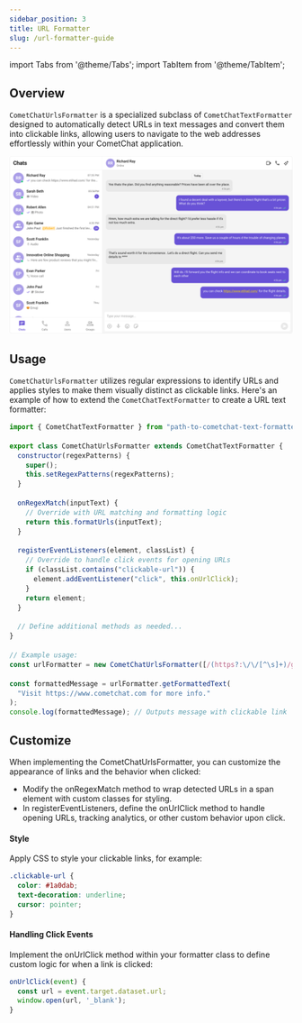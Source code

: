 ```yaml
---
sidebar_position: 3
title: URL Formatter
slug: /url-formatter-guide
---
```


import Tabs from '@theme/Tabs';
import TabItem from '@theme/TabItem';

## Overview

`CometChatUrlsFormatter` is a specialized subclass of `CometChatTextFormatter` designed to automatically detect URLs in text messages and convert them into clickable links, allowing users to navigate to the web addresses effortlessly within your CometChat application.

![](../assets/url_formatter_web_screens.png)

## Usage

`CometChatUrlsFormatter` utilizes regular expressions to identify URLs and applies styles to make them visually distinct as clickable links. Here's an example of how to extend the `CometChatTextFormatter` to create a URL text formatter:

<Tabs>
<TabItem value="urltextformatter" label="TypeScript">

```javascript
import { CometChatTextFormatter } from "path-to-cometchat-text-formatter";

export class CometChatUrlsFormatter extends CometChatTextFormatter {
  constructor(regexPatterns) {
    super();
    this.setRegexPatterns(regexPatterns);
  }

  onRegexMatch(inputText) {
    // Override with URL matching and formatting logic
    return this.formatUrls(inputText);
  }

  registerEventListeners(element, classList) {
    // Override to handle click events for opening URLs
    if (classList.contains("clickable-url")) {
      element.addEventListener("click", this.onUrlClick);
    }
    return element;
  }

  // Define additional methods as needed...
}

// Example usage:
const urlFormatter = new CometChatUrlsFormatter([/(https?:\/\/[^\s]+)/g]);

const formattedMessage = urlFormatter.getFormattedText(
  "Visit https://www.cometchat.com for more info."
);
console.log(formattedMessage); // Outputs message with clickable link
```

</TabItem>
</Tabs>

## Customize

When implementing the CometChatUrlsFormatter, you can customize the appearance of links and the behavior when clicked:

- Modify the onRegexMatch method to wrap detected URLs in a span element with custom classes for styling.
- In registerEventListeners, define the onUrlClick method to handle opening URLs, tracking analytics, or other custom behavior upon click.

#### Style

Apply CSS to style your clickable links, for example:

```css
.clickable-url {
  color: #1a0dab;
  text-decoration: underline;
  cursor: pointer;
}
```

#### Handling Click Events

Implement the onUrlClick method within your formatter class to define custom logic for when a link is clicked:

```javascript
onUrlClick(event) {
  const url = event.target.dataset.url;
  window.open(url, '_blank');
}
```

